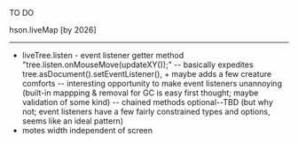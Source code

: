 TO DO

hson.liveMap [by 2026]
___________

- liveTree.listen - event listener getter method
    "tree.listen.onMouseMove(updateXY());"
    -- basically expedites tree.asDocument().setEventListener(), + maybe adds a few creature comforts
    -- interesting opportunity to make event listeners unannoying (built-in mappping & removal for GC is easy first thought; maybe validation of some kind)
    -- chained methods optional--TBD (but why not; event listeners have a few fairly constrained types and options, seems like an ideal pattern)
- motes width independent of screen 
